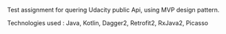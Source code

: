 Test assignment for quering Udacity public Api, using MVP design pattern.

Technologies used : Java, Kotlin, Dagger2, Retrofit2, RxJava2, Picasso  

